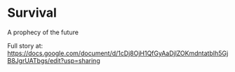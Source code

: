 # Survival
A prophecy of the future

Full story at:
https://docs.google.com/document/d/1cDj8OjH1QfGyAaDjlZOKmdntatbIh5GjB8JgrUATbgs/edit?usp=sharing
